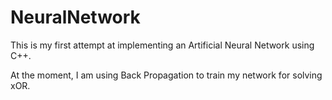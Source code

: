 # NeuralNetwork

This is my first attempt at implementing an Artificial Neural Network using C++.

At the moment, I am using Back Propagation to train my network for solving xOR.
